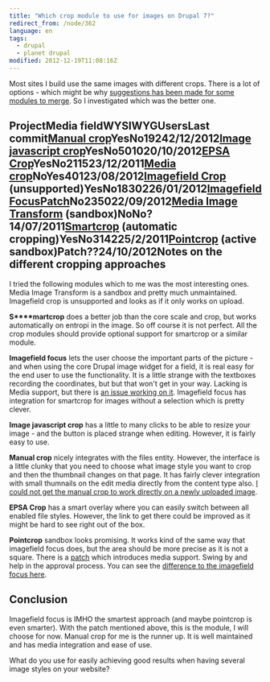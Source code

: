 ```yaml
---
title: "Which crop module to use for images on Drupal 7?"
redirect_from: /node/362
language: en
tags:
  - drupal
  - planet drupal
modified: 2012-12-19T11:08:16Z
---
```


Most sites I build use the same images with different crops. There is a lot of options - which might be why [suggestions has been made for some modules to merge](http://drupal.org/node/1491508). So I investigated which was the better one.

ProjectMedia fieldWYSIWYGUsersLast commit[Manual crop](http://drupal.org/project/manual-crop)YesNo19242/12/2012[Image javascript crop](http://drupal.org/project/imagecrop)YesNo501020/10/2012[EPSA Crop](http://drupal.org/project/epsacrop)YesNo211523/12/2011[M](http://drupal.org/project/epsacrop)[edia crop](http://drupal.org/project/media_crop)NoYes40123/08/2012[Imagefield Crop](http://drupal.org/project/imagefield_crop) (unsupported)YesNo1830226/01/2012[Imagefield Focus](http://drupal.org/project/imagefield_focus)[Patch](http://drupal.org/node/1781778)No235022/09/2012[Media Image Transform](http://drupal.org/sandbox/cocoloco/1090384) (sandbox)NoNo?14/07/2011[Smartcrop](http://drupal.org/project/smartcrop) (automatic cropping)YesNo314225/2/2011[Pointcrop](http://drupal.org/sandbox/OxideInteractive/1817208) (active sandbox)Patch??24/10/2012Notes on the different cropping approaches
------------------------------------------

I tried the following modules which to me was the most interesting ones. Media Image Transform is a sandbox and pretty much unmaintained. Imagefield crop is unsupported and looks as if it only works on upload.

**S****martcrop** does a better job than the core scale and crop, but works automatically on entropi in the image. So off course it is not perfect. All the crop modules should provide optional support for smartcrop or a similar module.

**Imagefield focus** lets the user choose the important parts of the picture - and when using the core Drupal image widget for a field, it is real easy for the end user to use the functionality. It is a little strange with the textboxes recording the coordinates, but but that won't get in your way. Lacking is Media support, but there is [an issue working on it](http://drupal.org/node/1781778). Imagefield focus has integration for smartcrop for images without a selection which is pretty clever.

**Image javascript crop** has a little to many clicks to be able to resize your image - and the button is placed strange when editing. However, it is fairly easy to use.

**Manual crop** nicely integrates with the files entity. However, the interface is a little clunky that you need to choose what image style you want to crop and then the thumbnail changes on that page. It has fairly clever integration with small thumnails on the edit media directly from the content type also. [I could not get the manual crop to work directly on a newly uploaded image](http://drupal.org/node/1868780).

**EPSA Crop** has a smart overlay where you can easily switch between all enabled file styles. However, the link to get there could be improved as it might be hard to see right out of the box.

**Pointcrop** sandbox looks promising. It works kind of the same way that imagefield focus does, but the area should be more precise as it is not a square. There is a [patch](http://drupal.org/node/1831570) which introduces media support. Swing by and help in the approval process. You can see the [difference to the imagefield focus here](http://drupal.org/node/1820260#comment-6698344).

Conclusion
----------

Imagefield focus is IMHO the smartest approach (and maybe pointcrop is even smarter). With the patch mentioned above, this is the module, I will choose for now. Manual crop for me is the runner up. It is well maintained and has media integration and ease of use.

What do you use for easily achieving good results when having several image styles on your website?
